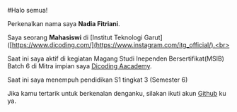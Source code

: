 #Halo semua!

Perkenalkan nama saya **Nadia Fitriani**.<br>

Saya seorang **Mahasiswi** di [Institut Teknologi Garut]([https://www.dicoding.com/](https://www.instagram.com/itg_official/).<br>

Saat ini saya aktif di kegiatan Magang Studi Inependen Bersertifikat(MSIB) Batch 6 di Mitra impian saya [Dicoding Aacademy](https://www.dicoding.com/).<br>

Saat ini saya menempuh pendidikan S1 tingkat 3 (Semester 6)<br>

Jika kamu tertarik untuk berkenalan denganku, silakan ikuti akun [Github](https://github.com/nadiaff25/) ku ya.
